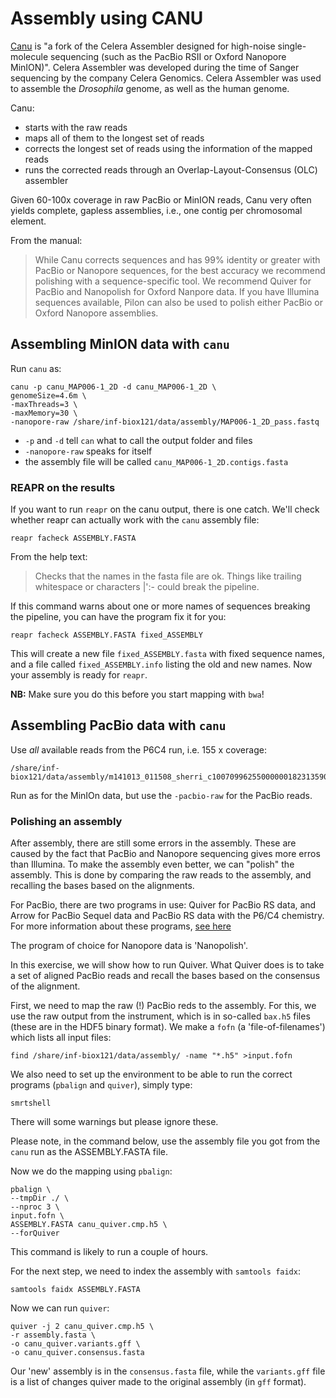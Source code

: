 Assembly using CANU
===================

[Canu](http://canu.readthedocs.io/en/stable/) is "a fork of the Celera
Assembler designed for high-noise single-molecule sequencing (such as the
PacBio RSII or Oxford Nanopore MinION)". Celera Assembler was developed
during the time of Sanger sequencing by the company Celera Genomics. Celera
Assembler was used to assemble the *Drosophila* genome, as well as the human
genome.


Canu:

* starts with the raw reads
* maps all of them to the longest set of reads
* corrects the longest set of reads using the information of the mapped reads
* runs the corrected reads through an Overlap-Layout-Consensus (OLC) assembler

Given 60-100x coverage in raw PacBio or MinION reads, Canu very often yields
complete, gapless assemblies, i.e., one contig per chromosomal element.

From the manual:

>While Canu corrects sequences and has 99% identity or greater with PacBio or
>Nanopore sequences, for the best accuracy we recommend polishing with a
>sequence-specific tool. We recommend Quiver for PacBio and Nanopolish for
>Oxford Nanpore data.
>If you have Illumina sequences available, Pilon can also be used to polish
>either PacBio or Oxford Nanopore assemblies.



## Assembling MinION data with `canu`

Run `canu` as:

```
canu -p canu_MAP006-1_2D -d canu_MAP006-1_2D \
genomeSize=4.6m \
-maxThreads=3 \
-maxMemory=30 \
-nanopore-raw /share/inf-biox121/data/assembly/MAP006-1_2D_pass.fastq
```
* `-p` and `-d` tell `can` what to call the output folder and files
* `-nanopore-raw` speaks for itself
* the assembly file will be called `canu_MAP006-1_2D.contigs.fasta`


### REAPR on the results

If you want to run `reapr` on the canu output, there is one catch. We'll check
whether reapr can actually work with the `canu` assembly file:

```
reapr facheck ASSEMBLY.FASTA
```

From the help text:
>Checks that the names in the fasta file are ok.  Things like
trailing whitespace or characters |':- could break the pipeline.

If this command warns about one or more names of sequences breaking the
pipeline, you can have the program fix it for you:

```
reapr facheck ASSEMBLY.FASTA fixed_ASSEMBLY
```

This will create a new file `fixed_ASSEMBLY.fasta` with fixed sequence names,
and a file called `fixed_ASSEMBLY.info` listing the old and new names. Now
your assembly is ready for `reapr`.

**NB:** Make sure you do this before you start mapping with `bwa`!

## Assembling PacBio data with `canu`

Use *all* available reads from the P6C4 run, i.e. 155 x coverage:

```
/share/inf-biox121/data/assembly/m141013_011508_sherri_c100709962550000001823135904221533_s1_p0.filtered_subreads.fastq
```
Run as for the MinIOn data, but use the `-pacbio-raw` for the PacBio reads.

### Polishing an assembly

After assembly, there are still some errors in the assembly. These are caused
by the fact that PacBio and Nanopore sequencing gives more erros than Illumina.
To make the assembly even better, we can "polish" the assembly. This is done
by comparing the raw reads to the assembly, and recalling the bases based on
the alignments.

For PacBio, there are two programs in use: Quiver for PacBio RS data, and
Arrow for PacBio Sequel data and PacBio RS data with the P6/C4 chemistry.
For more information about these programs, [see here](https://github.com/PacificBiosciences/GenomicConsensus)

The program of choice for Nanopore data is 'Nanopolish'.

In this exercise, we will show how to run Quiver. What Quiver does is to take
a set of aligned PacBio reads and recall the bases based on the consensus of
the alignment.

First, we need to map the raw (!) PacBio reds to the assembly. For this, we
use the raw output from the instrument, which is in so-called `bax.h5` files
(these are in the HDF5 binary format). We make a `fofn` (a 'file-of-filenames')
which lists all input files:


```
find /share/inf-biox121/data/assembly/ -name "*.h5" >input.fofn
```

We also need to set up the environment to be able to run the correct programs
(`pbalign` and `quiver`), simply type:

```
smrtshell
```

There will some warnings but please ignore these.

Please note, in the command below, use the assembly file you got from the `canu`
run as the ASSEMBLY.FASTA file.

Now we do the mapping using `pbalign`:
```
pbalign \
--tmpDir ./ \
--nproc 3 \
input.fofn \
ASSEMBLY.FASTA canu_quiver.cmp.h5 \
--forQuiver
```
This command is likely to run a couple of hours.

For the next step, we need to index the assembly with `samtools faidx`:

```        
samtools faidx ASSEMBLY.FASTA
```

Now we can run `quiver`:

```
quiver -j 2 canu_quiver.cmp.h5 \
-r assembly.fasta \
-o canu_quiver.variants.gff \
-o canu_quiver.consensus.fasta
```

Our 'new' assembly is in the `consensus.fasta` file, while the `variants.gff`
file is a list of changes quiver made to the original assembly (in `gff` format).
